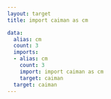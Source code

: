 ```yaml
---
layout: target
title: import caiman as cm

data:
  alias: cm
  count: 3
  imports:
  - alias: cm
    count: 3
    import: import caiman as cm
    target: caiman
  target: caiman
---
```

